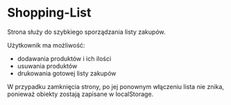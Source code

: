 # Shopping-List

Strona służy do szybkiego sporządzania listy zakupów. 

Użytkownik ma możliwość:
- dodawania produktów i ich ilości
- usuwania produktów
- drukowania gotowej listy zakupów

W przypadku zamknięcia strony, po jej ponownym włączeniu lista nie znika, ponieważ obiekty zostają zapisane w localStorage.
